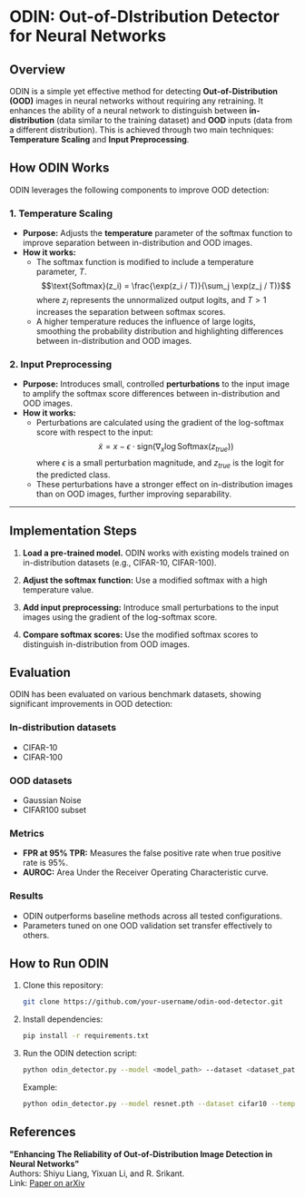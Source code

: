 # ODIN: Out-of-DIstribution Detector for Neural Networks

## **Overview**

ODIN is a simple yet effective method for detecting **Out-of-Distribution (OOD)** images in neural networks without requiring any retraining. It enhances the ability of a neural network to distinguish between **in-distribution** (data similar to the training dataset) and **OOD** inputs (data from a different distribution). This is achieved through two main techniques: **Temperature Scaling** and **Input Preprocessing**.

## **How ODIN Works**
ODIN leverages the following components to improve OOD detection:

### **1. Temperature Scaling**
- **Purpose:** Adjusts the **temperature** parameter of the softmax function to improve separation between in-distribution and OOD images.
- **How it works:**
  - The softmax function is modified to include a temperature parameter, $T$.  
    $$\text{Softmax}(z_i) = \frac{\exp(z_i / T)}{\sum_j \exp(z_j / T)}$$
    where $z_i$ represents the unnormalized output logits, and $T > 1$ increases the separation between softmax scores.
  - A higher temperature reduces the influence of large logits, smoothing the probability distribution and highlighting differences between in-distribution and OOD images.

### **2. Input Preprocessing**
- **Purpose:** Introduces small, controlled **perturbations** to the input image to amplify the softmax score differences between in-distribution and OOD images.
- **How it works:**
  - Perturbations are calculated using the gradient of the log-softmax score with respect to the input:
    $$\tilde{x} = x - \epsilon \cdot \text{sign} \left( \nabla_x \log \text{Softmax}(z_{true}) \right)$$
    where $\epsilon$ is a small perturbation magnitude, and $z_{true}$ is the logit for the predicted class.
  - These perturbations have a stronger effect on in-distribution images than on OOD images, further improving separability.

---

## **Implementation Steps**
1. **Load a pre-trained model.**
   ODIN works with existing models trained on in-distribution datasets (e.g., CIFAR-10, CIFAR-100).
   
2. **Adjust the softmax function:**
   Use a modified softmax with a high temperature value.

3. **Add input preprocessing:**
   Introduce small perturbations to the input images using the gradient of the log-softmax score.

4. **Compare softmax scores:**
   Use the modified softmax scores to distinguish in-distribution from OOD images.


## Evaluation
ODIN has been evaluated on various benchmark datasets, showing significant improvements in OOD detection:

### In-distribution datasets
- CIFAR-10
- CIFAR-100

### OOD datasets
- Gaussian Noise
- CIFAR100 subset

### Metrics
- **FPR at 95% TPR:** Measures the false positive rate when true positive rate is 95%.
- **AUROC:** Area Under the Receiver Operating Characteristic curve.

### Results
- ODIN outperforms baseline methods across all tested configurations.
- Parameters tuned on one OOD validation set transfer effectively to others.

## **How to Run ODIN**
1. Clone this repository:
   ```bash
   git clone https://github.com/your-username/odin-ood-detector.git
   ```
2. Install dependencies:
   ```bash
   pip install -r requirements.txt
   ```
3. Run the ODIN detection script:
   ```bash
   python odin_detector.py --model <model_path> --dataset <dataset_path> --temperature <value> --epsilon <value>
   ```
   Example:
   ```bash
   python odin_detector.py --model resnet.pth --dataset cifar10 --temperature 1000 --epsilon 0.002
   ```


## References
**"Enhancing The Reliability of Out-of-Distribution Image Detection in Neural Networks"**  
Authors: Shiyu Liang, Yixuan Li, and R. Srikant.  
Link: [Paper on arXiv](https://arxiv.org/abs/1706.02690)
